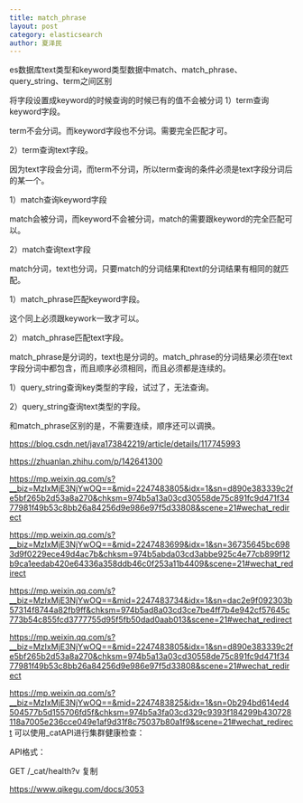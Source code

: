 ```yaml
---
title: match_phrase
layout: post
category: elasticsearch
author: 夏泽民
---
```

es数据库text类型和keyword类型数据中match、match_phrase、query_string、term之间区别

将字段设置成keyword的时候查询的时候已有的值不会被分词
1）term查询keyword字段。

 term不会分词。而keyword字段也不分词。需要完全匹配才可。

2）term查询text字段。

因为text字段会分词，而term不分词，所以term查询的条件必须是text字段分词后的某一个。

1）match查询keyword字段

match会被分词，而keyword不会被分词，match的需要跟keyword的完全匹配可以。

2）match查询text字段

match分词，text也分词，只要match的分词结果和text的分词结果有相同的就匹配。

1）match_phrase匹配keyword字段。

这个同上必须跟keywork一致才可以。

2）match_phrase匹配text字段。

match_phrase是分词的，text也是分词的。match_phrase的分词结果必须在text字段分词中都包含，而且顺序必须相同，而且必须都是连续的。
<!-- more -->
1）query_string查询key类型的字段，试过了，无法查询。

2）query_string查询text类型的字段。

和match_phrase区别的是，不需要连续，顺序还可以调换。

https://blog.csdn.net/java173842219/article/details/117745993

https://zhuanlan.zhihu.com/p/142641300

https://mp.weixin.qq.com/s?__biz=MzIxMjE3NjYwOQ==&mid=2247483805&idx=1&sn=d890e383339c2fe5bf265b2d53a8a270&chksm=974b5a13a03cd30558de75c891fc9d471f3477981f49b53c8bb26a84256d9e986e97f5d33808&scene=21#wechat_redirect

https://mp.weixin.qq.com/s?__biz=MzIxMjE3NjYwOQ==&mid=2247483699&idx=1&sn=36735645bc6983d9f0229ece49d4ac7b&chksm=974b5abda03cd3abbe925c4e77cb899f12b9ca1eedab420e64336a358ddb46c0f253a11b4409&scene=21#wechat_redirect

https://mp.weixin.qq.com/s?__biz=MzIxMjE3NjYwOQ==&mid=2247483734&idx=1&sn=dac2e9f092303b57314f8744a82fb9ff&chksm=974b5ad8a03cd3ce7be4ff7b4e942cf57645c773b54c855fcd3777755d95f5fb50dad0aab013&scene=21#wechat_redirect

https://mp.weixin.qq.com/s?__biz=MzIxMjE3NjYwOQ==&mid=2247483805&idx=1&sn=d890e383339c2fe5bf265b2d53a8a270&chksm=974b5a13a03cd30558de75c891fc9d471f3477981f49b53c8bb26a84256d9e986e97f5d33808&scene=21#wechat_redirect

https://mp.weixin.qq.com/s?__biz=MzIxMjE3NjYwOQ==&mid=2247483825&idx=1&sn=0b294bd614ed4504577b5d155706fd5f&chksm=974b5a3fa03cd329c9393f184299b430728118a7005e236cce049e1af9d31f8c75037b80a1f9&scene=21#wechat_redirect
可以使用_catAPI进行集群健康检查：

API格式：

GET /_cat/health?v
复制


https://www.qikegu.com/docs/3053

